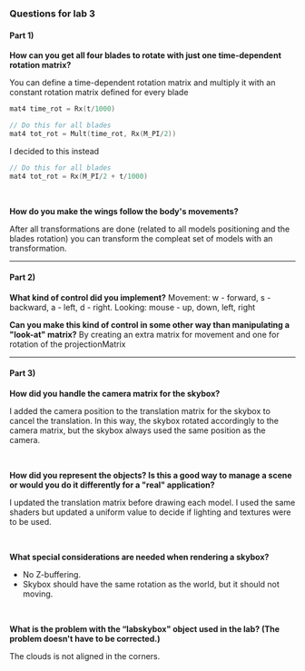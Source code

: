 ### Questions for lab 3

#### Part 1)

**How can you get all four blades to rotate with just one time-dependent rotation matrix?**

You can define a time-dependent rotation matrix and multiply it with an constant rotation matrix defined for every blade
```C
mat4 time_rot = Rx(t/1000)

// Do this for all blades
mat4 tot_rot = Mult(time_rot, Rx(M_PI/2)) 
```

I decided to this instead
```C
// Do this for all blades
mat4 tot_rot = Rx(M_PI/2 + t/1000) 
```

<br>

**How do you make the wings follow the body's movements?**

After all transformations are done (related to all models positioning and the blades rotation) you can transform the compleat set of models with an transformation. 


---

#### Part 2)

**What kind of control did you implement?**
Movement: w - forward, s - backward, a - left, d - right. 
Looking: mouse - up, down, left, right

**Can you make this kind of control in some other way than manipulating a "look-at" matrix?**
By creating an extra matrix for movement and one for rotation of the projectionMatrix


----

#### Part 3)

**How did you handle the camera matrix for the skybox?**

I added the camera position to the translation matrix for the skybox to cancel the translation. In this way, the skybox rotated accordingly to the camera matrix, but the skybox always used the same position as the camera. 

</br>

**How did you represent the objects? Is this a good way to manage a scene or would you do it differently for a "real" application?**

I updated the translation matrix before drawing each model. I used the same shaders but updated a uniform value to decide if lighting and textures were to be used. 


</br>

**What special considerations are needed when rendering a skybox?**

* No Z-buffering. 
* Skybox should have the same rotation as the world, but it should not moving. 


</br>

**What is the problem with the “labskybox" object used in the lab? (The problem doesn't have to be corrected.)**

The clouds is not aligned in the corners.

